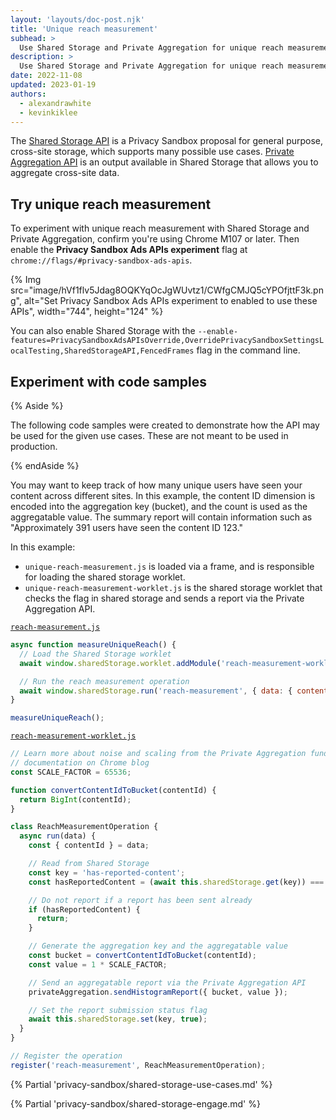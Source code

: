 ```yaml
---
layout: 'layouts/doc-post.njk'
title: 'Unique reach measurement'
subhead: >
  Use Shared Storage and Private Aggregation for unique reach measurement
description: >
  Use Shared Storage and Private Aggregation for unique reach measurement
date: 2022-11-08
updated: 2023-01-19
authors:
  - alexandrawhite
  - kevinkiklee
---
```


The [Shared Storage API](/docs/privacy-sandbox/shared-storage/) is a Privacy
Sandbox proposal for general purpose, cross-site storage, which supports many
possible use cases. [Private Aggregation API](/docs/privacy-sandbox/private-aggregation) is an output available in Shared Storage that allows you to aggregate cross-site data. 

## Try unique reach measurement

To experiment with unique reach measurement with Shared Storage and Private Aggregation, confirm you're using Chrome M107 or later. Then enable the **Privacy Sandbox Ads APIs experiment** flag at `chrome://flags/#privacy-sandbox-ads-apis`.

{% Img
	src="image/hVf1flv5Jdag8OQKYqOcJgWUvtz1/CWfgCMJQ5cYPOfjttF3k.png",
	alt="Set Privacy Sandbox Ads APIs experiment to enabled to use these APIs",
	width="744", height="124"
%}

You can also enable Shared Storage with the `--enable-features=PrivacySandboxAdsAPIsOverride,OverridePrivacySandboxSettingsLocalTesting,SharedStorageAPI,FencedFrames` flag in the command line. 

## Experiment with code samples

{% Aside %}

The following code samples were created to demonstrate how the API may be used
for the given use cases. These are not meant to be used in production.

{% endAside %}

You may want to keep track of how many unique users have seen your content across different sites. In this example, the content ID dimension is encoded into the aggregation key (bucket), and the count is used as the aggregatable value. The summary report will contain information such as "Approximately 391 users have seen the content ID 123."

In this example:
*   `unique-reach-measurement.js` is loaded via a frame, and is responsible for loading the shared storage worklet.
*   `unique-reach-measurement-worklet.js` is the shared storage worklet that checks the flag in shared storage and sends a report via the Private Aggregation API.

[`reach-measurement.js`](https://github.com/GoogleChromeLabs/shared-storage-demo/blob/main/sites/advertiser/private-aggregation/reach-measurement.js)

```js 
async function measureUniqueReach() {
  // Load the Shared Storage worklet
  await window.sharedStorage.worklet.addModule('reach-measurement-worklet.js');

  // Run the reach measurement operation
  await window.sharedStorage.run('reach-measurement', { data: { contentId: '1234' } });
}

measureUniqueReach();
``` 

[`reach-measurement-worklet.js`](https://github.com/GoogleChromeLabs/shared-storage-demo/blob/main/sites/advertiser/private-aggregation/reach-measurement-worklet.js)
```js
// Learn more about noise and scaling from the Private Aggregation fundamentals
// documentation on Chrome blog
const SCALE_FACTOR = 65536;

function convertContentIdToBucket(contentId) {
  return BigInt(contentId);
}

class ReachMeasurementOperation {
  async run(data) {
    const { contentId } = data;

    // Read from Shared Storage
    const key = 'has-reported-content';
    const hasReportedContent = (await this.sharedStorage.get(key)) === 'true';

    // Do not report if a report has been sent already
    if (hasReportedContent) {
      return;
    }

    // Generate the aggregation key and the aggregatable value
    const bucket = convertContentIdToBucket(contentId);
    const value = 1 * SCALE_FACTOR;

    // Send an aggregatable report via the Private Aggregation API
    privateAggregation.sendHistogramReport({ bucket, value });

    // Set the report submission status flag
    await this.sharedStorage.set(key, true);
  }
}

// Register the operation
register('reach-measurement', ReachMeasurementOperation);
```

{% Partial 'privacy-sandbox/shared-storage-use-cases.md' %}

{% Partial 'privacy-sandbox/shared-storage-engage.md' %}
